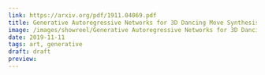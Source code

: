 ```yaml
---
link: https://arxiv.org/pdf/1911.04069.pdf
title: Generative Autoregressive Networks for 3D Dancing Move Synthesis from Music
image: /images/showreel/Generative Autoregressive Networks for 3D Dancing Move Synthesis from Music.jpg
date: 2019-11-11
tags: art, generative
draft: draft
preview:
---
```



